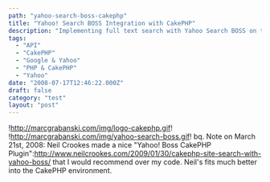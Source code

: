 ```yaml
---
path: "yahoo-search-boss-cakephp"
title: "Yahoo! Search BOSS Integration with CakePHP"
description: "Implementing full text search with Yahoo Search BOSS on the CakePHP framework."
tags: 
  - "API"
  - "CakePHP"
  - "Google & Yahoo"
  - "PHP & CakePHP"
  - "Yahoo"
date: "2008-07-17T12:46:22.000Z"
draft: false
category: "test"
layout: "post"
---
```


!http://marcgrabanski.com/img/logo-cakephp.gif! !http://marcgrabanski.com/img/yahoo-search-boss.gif! bq. Note on March 21st, 2008: Neil Crookes made a nice "Yahoo! Boss CakePHP Plugin":http://www.neilcrookes.com/2009/01/30/cakephp-site-search-with-yahoo-boss/ that I would recommend over my code. Neil's fits much better into the CakePHP environment.